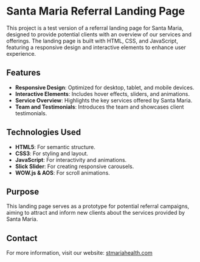 # Santa Maria Referral Landing Page

This project is a test version of a referral landing page for Santa Maria, designed to provide potential clients with an overview of our services and offerings. The landing page is built with HTML, CSS, and JavaScript, featuring a responsive design and interactive elements to enhance user experience.

## Features

- **Responsive Design**: Optimized for desktop, tablet, and mobile devices.
- **Interactive Elements**: Includes hover effects, sliders, and animations.
- **Service Overview**: Highlights the key services offered by Santa Maria.
- **Team and Testimonials**: Introduces the team and showcases client testimonials.

## Technologies Used

- **HTML5**: For semantic structure.
- **CSS3**: For styling and layout.
- **JavaScript**: For interactivity and animations.
- **Slick Slider**: For creating responsive carousels.
- **WOW.js & AOS**: For scroll animations.

## Purpose

This landing page serves as a prototype for potential referral campaigns, aiming to attract and inform new clients about the services provided by Santa Maria.

## Contact

For more information, visit our website: [stmariahealth.com](http://stmariahealth.com)